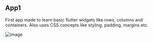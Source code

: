 ## App1

First app made to learn basic flutter widgets like rows, columns and containers.
Also uses CSS concepts like styling, padding, margins etc.

![image](https://user-images.githubusercontent.com/60160747/122817324-9f039a80-d28c-11eb-9443-f6a65ccde51a.png)

